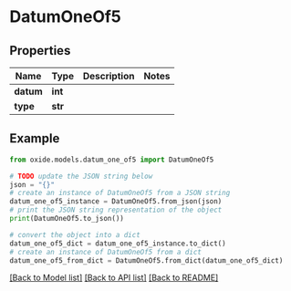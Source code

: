 # DatumOneOf5


## Properties

Name | Type | Description | Notes
------------ | ------------- | ------------- | -------------
**datum** | **int** |  | 
**type** | **str** |  | 

## Example

```python
from oxide.models.datum_one_of5 import DatumOneOf5

# TODO update the JSON string below
json = "{}"
# create an instance of DatumOneOf5 from a JSON string
datum_one_of5_instance = DatumOneOf5.from_json(json)
# print the JSON string representation of the object
print(DatumOneOf5.to_json())

# convert the object into a dict
datum_one_of5_dict = datum_one_of5_instance.to_dict()
# create an instance of DatumOneOf5 from a dict
datum_one_of5_from_dict = DatumOneOf5.from_dict(datum_one_of5_dict)
```
[[Back to Model list]](../README.md#documentation-for-models) [[Back to API list]](../README.md#documentation-for-api-endpoints) [[Back to README]](../README.md)



